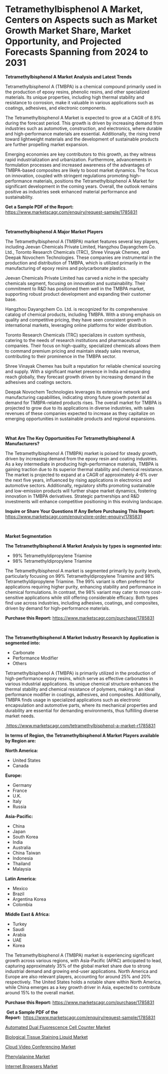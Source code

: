 <p><h1>Tetramethylbisphenol A Market, Centers on Aspects such as Market Growth Market Share, Market Opportunity, and Projected Forecasts Spanning from 2024 to 2031</h1></p><p><strong>Tetramethylbisphenol A Market Analysis and Latest Trends</strong></p>
<p><p>Tetramethylbisphenol A (TMBPA) is a chemical compound primarily used in the production of epoxy resins, phenolic resins, and other specialized materials. Its unique properties, including high thermal stability and resistance to corrosion, make it valuable in various applications such as coatings, adhesives, and electronic components.</p><p>The Tetramethylbisphenol A Market is expected to grow at a CAGR of 8.9% during the forecast period. This growth is driven by increasing demand from industries such as automotive, construction, and electronics, where durable and high-performance materials are essential. Additionally, the rising trend toward lightweight materials and the development of sustainable products are further propelling market expansion. </p><p>Emerging economies are key contributors to this growth, as they witness rapid industrialization and urbanization. Furthermore, advancements in formulation processes and increased awareness of the advantages of TMBPA-based composites are likely to boost market dynamics. The focus on innovation, coupled with stringent regulations promoting high-performance materials, positions the Tetramethylbisphenol A Market for significant development in the coming years. Overall, the outlook remains positive as industries seek enhanced material performance and sustainability.</p></p>
<p><strong>Get a Sample PDF of the Report:&nbsp;</strong> <a href="https://www.marketscagr.com/enquiry/request-sample/1785831?utm_campaign=1126&utm_medium=2&utm_source=Github&utm_content=ia&utm_term=09102024&utm_id=tetramethylbisphenol-a">https://www.marketscagr.com/enquiry/request-sample/1785831</a></p>
<p>&nbsp;</p>
<p><strong>Tetramethylbisphenol A Major Market Players</strong></p>
<p><p>The Tetramethylbisphenol A (TMBPA) market features several key players, including Jeevan Chemicals Private Limited, Hangzhou Dayangchem Co. Ltd., Toronto Research Chemicals (TRC), Shree Vinayak Chemex, and Deepak Novochem Technologies. These companies are instrumental in the production and distribution of TMBPA, which is utilized primarily in the manufacturing of epoxy resins and polycarbonate plastics.</p><p>Jeevan Chemicals Private Limited has carved a niche in the specialty chemicals segment, focusing on innovation and sustainability. Their commitment to R&D has positioned them well in the TMBPA market, supporting robust product development and expanding their customer base.</p><p>Hangzhou Dayangchem Co. Ltd. is recognized for its comprehensive catalog of chemical products, including TMBPA. With a strong emphasis on quality and competitive pricing, they have seen consistent growth in international markets, leveraging online platforms for wider distribution.</p><p>Toronto Research Chemicals (TRC) specializes in custom synthesis, catering to the needs of research institutions and pharmaceutical companies. Their focus on high-quality, specialized chemicals allows them to command premium pricing and maintain steady sales revenue, contributing to their prominence in the TMBPA sector.</p><p>Shree Vinayak Chemex has built a reputation for reliable chemical sourcing and supply. With a significant market presence in India and expanding reach globally, they forecast growth driven by increasing demand in the adhesives and coatings sectors.</p><p>Deepak Novochem Technologies leverages its extensive network and manufacturing capabilities, indicating strong future growth potential as demand for TMBPA-related products rises. The overall market for TMBPA is projected to grow due to its applications in diverse industries, with sales revenues of these companies expected to increase as they capitalize on emerging opportunities in sustainable products and regional expansions.</p></p>
<p>&nbsp;</p>
<p><strong>What Are The Key Opportunities For Tetramethylbisphenol A Manufacturers?</strong></p>
<p><p>The Tetramethylbisphenol A (TMBPA) market is poised for steady growth, driven by increasing demand from the epoxy resin and coating industries. As a key intermediate in producing high-performance materials, TMBPA is gaining traction due to its superior thermal stability and chemical resistance. The market is projected to expand at a CAGR of approximately 4-6% over the next five years, influenced by rising applications in electronics and automotive sectors. Additionally, regulatory shifts promoting sustainable and low-emission products will further shape market dynamics, fostering innovation in TMBPA derivatives. Strategic partnerships and R&D investments will enhance competitive positioning in this evolving landscape.</p></p>
<p><strong>Inquire or Share Your Questions If Any Before Purchasing This Report:</strong> <a href="https://www.marketscagr.com/enquiry/pre-order-enquiry/1785831?utm_campaign=1126&utm_medium=2&utm_source=Github&utm_content=ia&utm_term=09102024&utm_id=tetramethylbisphenol-a">https://www.marketscagr.com/enquiry/pre-order-enquiry/1785831</a></p>
<p>&nbsp;</p>
<p><strong>Market Segmentation</strong></p>
<p><strong>The Tetramethylbisphenol A Market Analysis by types is segmented into:</strong></p>
<p><ul><li>99% Tetramethyldipropylene Triamine</li><li>98% Tetramethyldipropylene Triamine</li></ul></p>
<p><p>The Tetramethylbisphenol A market is segmented primarily by purity levels, particularly focusing on 99% Tetramethyldipropylene Triamine and 98% Tetramethyldipropylene Triamine. The 99% variant is often preferred for applications requiring higher purity, enhancing stability and performance in chemical formulations. In contrast, the 98% variant may cater to more cost-sensitive applications while still offering considerable efficacy. Both types find use across industries, including adhesives, coatings, and composites, driven by demand for high-performance materials.</p></p>
<p><strong>Purchase this Report:&nbsp;</strong><a href="https://www.marketscagr.com/purchase/1785831?utm_campaign=1126&utm_medium=2&utm_source=Github&utm_content=ia&utm_term=09102024&utm_id=tetramethylbisphenol-a">https://www.marketscagr.com/purchase/1785831</a></p>
<p>&nbsp;</p>
<p><strong>The Tetramethylbisphenol A Market Industry Research by Application is segmented into:</strong></p>
<p><ul><li>Carbonate</li><li>Performance Modifier</li><li>Others</li></ul></p>
<p><p>Tetramethylbisphenol A (TMBPA) is primarily utilized in the production of high-performance epoxy resins, which serve as effective carbonates in various industrial applications. Its unique chemical structure enhances the thermal stability and chemical resistance of polymers, making it an ideal performance modifier in coatings, adhesives, and composites. Additionally, TMBPA finds usage in specialized applications such as electronic encapsulation and automotive parts, where its mechanical properties and durability are essential for demanding environments, thus fulfilling diverse market needs.</p></p>
<p><a href="https://www.marketscagr.com/tetramethylbisphenol-a-market-r1785831?utm_campaign=1126&utm_medium=2&utm_source=Github&utm_content=ia&utm_term=09102024&utm_id=tetramethylbisphenol-a">&nbsp;https://www.marketscagr.com/tetramethylbisphenol-a-market-r1785831</a></p>
<p><strong>In terms of Region, the Tetramethylbisphenol A Market Players available by Region are:</strong></p>
<p>
    <p> <strong> North America: </strong>
        <ul>
            <li>United States</li>
            <li>Canada</li>
        </ul>
        </p> 
    <p> <strong> Europe: </strong>
        <ul>
            <li>Germany</li>
            <li>France</li>
            <li>U.K.</li>
            <li>Italy</li>
            <li>Russia</li>
        </ul>
        </p> 
    <p> <strong> Asia-Pacific: </strong>
        <ul>
            <li>China</li>
            <li>Japan</li>
            <li>South Korea</li>
            <li>India</li>
            <li>Australia</li>
            <li>China Taiwan</li>
            <li>Indonesia</li>
            <li>Thailand</li>
            <li>Malaysia</li>
        </ul>
        </p> 
    <p> <strong> Latin America: </strong>
        <ul>
            <li>Mexico</li>
            <li>Brazil</li>
            <li>Argentina Korea</li>
            <li>Colombia</li>
        </ul>
        </p> 
    <p> <strong> Middle East & Africa: </strong>
        <ul>
            <li>Turkey</li>
            <li>Saudi</li>
            <li>Arabia</li>
            <li>UAE</li>
            <li>Korea</li>
        </ul>
    </p>
    </p>
<p><p>The Tetramethylbisphenol A (TMBPA) market is experiencing significant growth across various regions, with Asia-Pacific (APAC) anticipated to lead, capturing approximately 35% of the global market share due to strong industrial demand and growing end-user applications. North America and Europe are also relevant players, accounting for around 25% and 20% respectively. The United States holds a notable share within North America, while China emerges as a key growth driver in Asia, expected to contribute around 15% to the overall market.</p></p>
<p><strong>Purchase this Report: </strong><a href="https://www.marketscagr.com/purchase/1785831?utm_campaign=1126&utm_medium=2&utm_source=Github&utm_content=ia&utm_term=09102024&utm_id=tetramethylbisphenol-a">https://www.marketscagr.com/purchase/1785831</a></p>
<p>&nbsp;<strong>Get a Sample PDF of the Report:&nbsp;&nbsp;</strong><a href="https://www.marketscagr.com/enquiry/request-sample/1785831?utm_campaign=1126&utm_medium=2&utm_source=Github&utm_content=ia&utm_term=09102024&utm_id=tetramethylbisphenol-a">https://www.marketscagr.com/enquiry/request-sample/1785831</a></p>
<p><strong></strong></p>
<p><p><a href="https://github.com/danyelltzmol/Market-Research-Report-List-1/blob/main/automated-dual-fluorescence-cell-counter-market.md?utm_campaign=1126&utm_medium=2&utm_source=Github&utm_content=ia&utm_term=09102024&utm_id=tetramethylbisphenol-a">Automated Dual Fluorescence Cell Counter Market</a></p><p><a href="https://github.com/buzzeoihwerleex/Market-Research-Report-List-1/blob/main/biological-tissue-staining-liquid-market.md?utm_campaign=1126&utm_medium=2&utm_source=Github&utm_content=ia&utm_term=09102024&utm_id=tetramethylbisphenol-a">Biological Tissue Staining Liquid Market</a></p><p><a href="https://www.linkedin.com/pulse/future-cloud-video-conferencing-market-global-forecast-trends-kiztf?utm_campaign=1126&utm_medium=2&utm_source=Github&utm_content=ia&utm_term=09102024&utm_id=tetramethylbisphenol-a">Cloud Video Conferencing Market</a></p><p><a href="https://www.linkedin.com/pulse/phenylalanine-market-forecasts-trends-impact-analysis-2024--if4mf?utm_campaign=1126&utm_medium=2&utm_source=Github&utm_content=ia&utm_term=09102024&utm_id=tetramethylbisphenol-a">Phenylalanine Market</a></p><p><a href="https://www.linkedin.com/pulse/disruption-innovation-internet-browsers-industry-market-analysis-cwcdf?utm_campaign=1126&utm_medium=2&utm_source=Github&utm_content=ia&utm_term=09102024&utm_id=tetramethylbisphenol-a">Internet Browsers Market</a></p></p>